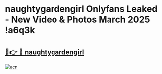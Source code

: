 # naughtygardengirl Onlyfans Leaked - New Video & Photos March 2025 !a6q3k

# <h2><a href="https://buao00.iuczelnia.edu.pl?title=naughtygardengirl&ref=a6q3k">🔗👉 🔴 naughtygardengirl</a></h2>

[![acn](https://github.com/user-attachments/assets/0f9c940e-d8b0-45ae-aac7-cd30a18b3e1c)](https://buao00.iuczelnia.edu.pl?title=naughtygardengirl&ref=a6q3k)

